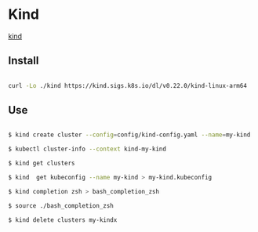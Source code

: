 # Kind

[kind](https://kind.sigs.k8s.io/docs/user/quick-start/)

## Install

```bash

curl -Lo ./kind https://kind.sigs.k8s.io/dl/v0.22.0/kind-linux-arm64

```

## Use

```bash

$ kind create cluster --config=config/kind-config.yaml --name=my-kind

$ kubectl cluster-info --context kind-my-kind

$ kind get clusters

$ kind  get kubeconfig --name my-kind > my-kind.kubeconfig

$ kind completion zsh > bash_completion_zsh

$ source ./bash_completion_zsh

$ kind delete clusters my-kindx
```



